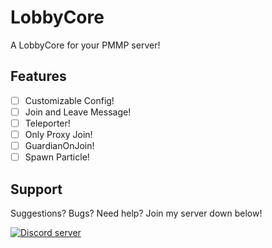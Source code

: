 # LobbyCore
A LobbyCore for your PMMP server!

## Features

- [ ] Customizable Config!
- [ ] Join and Leave Message!
- [ ] Teleporter!
- [ ] Only Proxy Join!
- [ ] GuardianOnJoin!
- [ ] Spawn Particle!

## Support

Suggestions? Bugs? Need help? Join my server down below!

<a href="https://discord.gg/Uey3p68"><img src="https://discordapp.com/api/guilds/638310885118574602/embed.png" alt="Discord server"/></a>